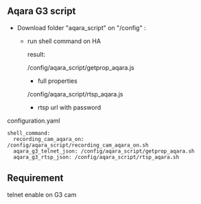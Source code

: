 ## Aqara G3 script ##
* Download folder "aqara_script" on "/config" :
  * run shell command on HA

    result:

       /config/aqara_script/getprop_aqara.js
    
      * full properties

       /config/aqara_script/rtsp_aqara.js
    
       * rtsp url with password

configuration.yaml

    shell_command:
      recording_cam_aqara_on: /config/aqara_script/recording_cam_aqara_on.sh
      aqara_g3_telnet_json: /config/aqara_script/getprop_aqara.sh
      aqara_g3_rtsp_json: /config/aqara_script/rtsp_aqara.sh

## Requirement ##
telnet enable on G3 cam
